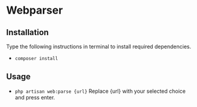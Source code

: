 # Webparser

## Installation

Type the following instructions in terminal to install required dependencies.

- `composer install`

## Usage

- `php artisan web:parse {url}`
Replace {url} with your selected choice and press enter.

